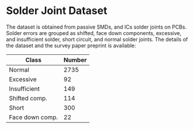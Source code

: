 # Solder Joint Dataset
The dataset is obtained from passive SMDs, and ICs solder joints on PCBs. Solder errors are grouped as shifted, face down components, excessive, and insufficient solder, short circuit, and normal solder joints. The details of the dataset and the survey paper preprint is available:

| Class | Number |
| --- | --- |
| Normal | 2735 |
| Excessive | 92 |
| Insufficient | 149 |
| Shifted comp. | 114 |
| Short | 300 |
| Face down comp. | 22 |
